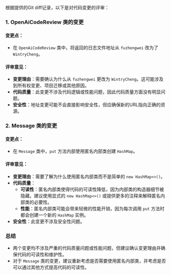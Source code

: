 根据提供的Git diff记录，以下是对代码变更的评审：

### 1. OpenAiCodeReview 类的变更
#### 变更点：
- 在 `OpenAiCodeReview` 类中，将返回的日志文件地址从 `fuzhengwei` 改为了 `WintryCheng`。

#### 评审意见：
- **变更理由**：需要确认为什么从 `fuzhengwei` 更改为 `WintryCheng`。这可能涉及到所有权变更、项目迁移或其他原因。
- **代码质量**：此变更不涉及代码逻辑或性能问题，因此代码质量方面没有明显问题。
- **安全性**：地址变更可能不会直接影响安全性，但应确保新的URL指向正确的资源。

### 2. Message 类的变更
#### 变更点：
- 在 `Message` 类中，`put` 方法内部使用匿名内部类创建 `HashMap`。

#### 评审意见：
- **变更理由**：需要了解为什么使用匿名内部类而不是简单的 `new HashMap<>()`。
- **代码质量**：
  - **可读性**：匿名内部类使得代码的可读性降低，因为内部类的构造器细节被隐藏。建议使用显式的 `new HashMap<>()` 或提供更多的注释来解释匿名内部类的必要性。
  - **性能**：匿名内部类可能会带来轻微的性能开销，因为每次调用 `put` 方法时都会创建一个新的 `HashMap` 实例。
- **安全性**：此变更不涉及安全性问题。

### 总结
- 两个变更均不涉及严重的代码质量问题或性能问题，但建议确认变更理由并确保代码的可读性和维护性。
- 对于 `Message` 类的变更，建议重新考虑是否需要使用匿名内部类，并考虑是否可以通过其他方式提高代码的可读性。